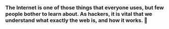### The Internet is one of those things that everyone uses, but few people bother to learn about. As hackers, it is vital that we understand what exactly the web is, and how it works. 👋

<!--
**viston03/viston03** is a ✨ _special_ ✨ repository because its `README.md` (this file) appears on your GitHub profile.

Here are some ideas to get you started:

- 🔭 I’m currently working on Securing Web Applications
- 🌱 I’m currently learning Web Application Security
- 👯 I’m looking to collaborate on Learning 
- 🤔 I’m looking for help with ...
- 💬 Ask me about ...
- 📫 How to reach me: ...
- 😄 Pronouns: ...
- ⚡ Fun fact: ...
-->

